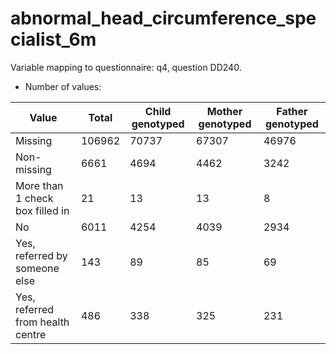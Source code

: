 # abnormal_head_circumference_specialist_6m
Variable mapping to questionnaire: q4, question DD240.
- Number of values:

| Value | Total | Child genotyped | Mother genotyped | Father genotyped |
| ----- | ----- | --------------- | ---------------- | ---------------- |
| Missing | 106962 | 70737 | 67307 | 46976 |
| Non-missing | 6661 | 4694 | 4462 | 3242 |
| More than 1 check box filled in | 21 | 13 | 13 |8 |
| No | 6011 | 4254 | 4039 |2934 |
| Yes, referred by someone else | 143 | 89 | 85 |69 |
| Yes, referred from health centre | 486 | 338 | 325 |231 |



